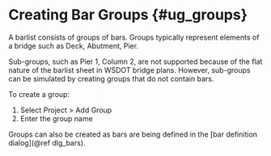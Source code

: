 Creating Bar Groups {#ug_groups}
============
A barlist consists of groups of bars. Groups typically represent elements of a bridge such as Deck, Abutment, Pier. 

Sub-groups, such as Pier 1, Column 2, are not supported because of the flat nature of the barlist sheet in WSDOT bridge plans. However, sub-groups can be simulated by creating groups that do not contain bars. 

To create a group:
1. Select Project > Add Group
2. Enter the group name

Groups can also be created as bars are being defined in the [bar definition dialog](@ref dlg_bars).
